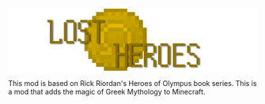 ![LostHeroes Logo](https://github.com/TheGreenOne/LostHeroes/blob/1.16.5/src/main/resources/logo.png?raw=true)

This mod is based on Rick Riordan's Heroes of Olympus book series.  This is a mod that adds the magic of Greek Mythology to Minecraft.
